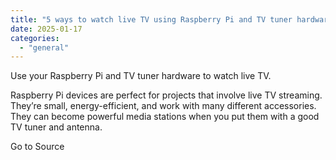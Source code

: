 ```yaml
---
title: "5 ways to watch live TV using Raspberry Pi and TV tuner hardware"
date: 2025-01-17
categories: 
  - "general"
---
```


Use your Raspberry Pi and TV tuner hardware to watch live TV.

Raspberry Pi devices are perfect for projects that involve live TV streaming. They’re small, energy-efficient, and work with many different accessories. They can become powerful media stations when you put them with a good TV tuner and antenna.

Go to Source

